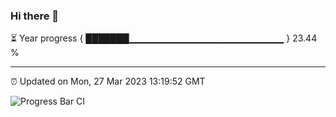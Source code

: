 ### Hi there 👋

⏳ Year progress { ███████▁▁▁▁▁▁▁▁▁▁▁▁▁▁▁▁▁▁▁▁▁▁▁ } 23.44 %

---

⏰ Updated on Mon, 27 Mar 2023 13:19:52 GMT

![Progress Bar CI](https://github.com/liununu/liununu/workflows/Progress%20Bar%20CI/badge.svg)
